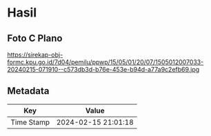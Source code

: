# Hasil

## Foto C Plano

https://sirekap-obj-formc.kpu.go.id/7d04/pemilu/ppwp/15/05/01/20/07/1505012007033-20240215-071910--c573db3d-b76e-453e-b94d-a77a9c2efb69.jpg


## Metadata

| Key        | Value               |
| ---------- | ------------------- |
| Time Stamp | 2024-02-15 21:01:18 |



